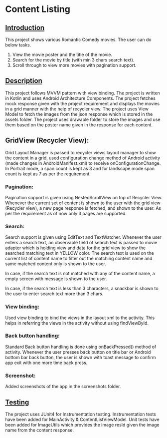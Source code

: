 # Content Listing

## [Introduction](#introduction)
This project shows various Romantic Comedy movies. The user can do below tasks.
1. View the movie poster and the title of the movie.
2. Search for the movie by title (with min 3 chars search text).
3. Scroll through to view more movies with pagination support.

## [Description](#description)
This project follows MVVM pattern with view binding. The project is written in Kotlin 
and uses Android Architecture Components. The project fetches mock response given with
the project requirement and displays the movies in a grid manner with the help of recycler 
view. The project uses View Model to fetch the images from the json response which is stored
in the assets folder. The project uses drawable folder to store the images and use them based
on the poster name given in the response for each content.

## GridView (Recycler View):
Grid Layout Manager is passed to recycler views layout manager to show the content in a grid,
used configuration change method of Android activity (made changes in AndroidManifest.xml) to
receive onConfigurationChange. In Portrait mode, a span count is kept as 3 and for landscape mode
span count is kept as 7 as per the requirement. 

### Pagination:
Pagination support is given using NestedScrollView on top of Recycler View. Whenever the current
set of content is shown to the user with the grid view (Recycler view), a new page response is fetched,
and shown to the user. As per the requirement as of now only 3 pages are supported.

### Search:
Search support is given using EditText and TextWatcher. Whenever the user enters a search text,
an observable field of search text is passed to movie adapter which is holding view and data for the
grid view to show the searched matching text in YELLOW color. The search text is used on the current
list of content name to filter out the matching content name and same matched content only is shown 
to the user.

In case, if the search text is not matched with any of the content name, a empty screen with message
is shown to the user.

In case, if the search text is less than 3 characters, a snackbar is shown to the user to enter search
text more than 3 chars.

### View binding:
Used view binding to bind the views in the layout xml to the activity. This helps in referring the
views in the activity without using findViewById.

### Back button handling:
Standard Back button handling is done using onBackPressed() method of activity. Whenever the user presses 
back button on title bar or Android bottom bar back button, the user is shown with toast message to
confirm app exit with one more time back press.

### Screenshot:
Added screenshots of the app in the screenshots folder.

## [Testing](#testing)
The project uses JUnit4 for Instrumentation testing. Instrumentation tests have been added for
MainActivity & ContentListViewModel. Unit tests have been added for ImageUtils which provides
the image resId given the image name from the content response.